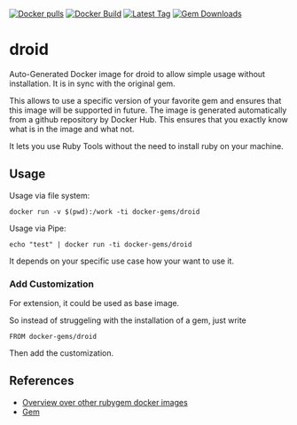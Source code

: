 [![Docker pulls](https://img.shields.io/docker/pulls/rubygem/droid.svg)](https://hub.docker.com/r/rubygem/droid/)
[![Docker Build](https://img.shields.io/docker/automated/rubygem/droid.svg)](https://hub.docker.com/r/rubygem/droid/)
[![Latest Tag](https://img.shields.io/github/tag/docker-rubygem/droid.svg)](https://hub.docker.com/r/rubygem/droid/)
[![Gem Downloads](https://img.shields.io/gem/dt/droid.svg)](https://rubygems.org/gems/droid/)
# droid

Auto-Generated Docker image for droid to allow simple usage without installation.
It is in sync with the original gem.

This allows to use a specific version of your favorite gem and ensures that this image will be supported in future.
The image is generated automatically from a github repository by Docker Hub.
This ensures that you exactly know what is in the image and what not.

It lets you use Ruby Tools without the need to install ruby on your machine.

## Usage

Usage via file system:

`docker run -v $(pwd):/work -ti docker-gems/droid`

Usage via Pipe:

`echo "test" | docker run -ti docker-gems/droid`

It depends on your specific use case how your want to use it.

### Add Customization

For extension, it could be used as base image.

So instead of struggeling with the installation of a gem, just write

`FROM docker-gems/droid`

Then add the customization.

## References

 - [Overview over other rubygem docker images](https://github.com/thinkbot/docker-rubygem)
 - [Gem](https://rubygems.org/gems/droid/)
